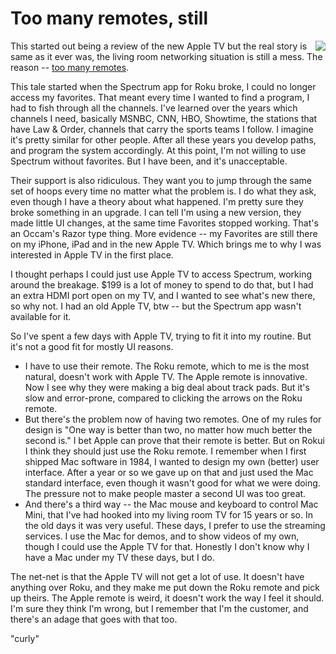 # Too many remotes, still
<img src="http://scripting.com/images/2019/03/31/rokuRemote.png" border="0" align="right">This started out being a review of the new Apple TV but the real story is same as it ever was, the living room networking situation is still a mess. The reason -- <a href="http://scripting.com/images/2019/10/20/tooManyRemotes.png">too many remotes</a>.

This tale started when the Spectrum app for Roku broke, I could no longer access my favorites. That meant every time I wanted to find a program, I had to fish through all the channels. I've learned over the years which channels I need, basically MSNBC, CNN, HBO, Showtime, the stations that have Law & Order, channels that carry the sports teams I follow. I imagine it's pretty similar for other people. After all these years you develop paths, and program the system accordingly. At this point, I'm not willing to use Spectrum without favorites. But I have been, and it's unacceptable.

Their support is also ridiculous. They want you to jump through the same set of hoops every time no matter what the problem is. I do what they ask, even though I have a theory about what happened. I'm pretty sure they broke something in an upgrade. I can tell I'm using a new version, they made little UI changes, at the same time Favorites stopped working. That's an Occam's Razor type thing. More evidence -- my Favorites are still there on my iPhone, iPad and in the new Apple TV. Which brings me to why I was interested in Apple TV in the first place. 

I thought perhaps I could just use Apple TV to access Spectrum, working around the breakage. $199 is a lot of money to spend to do that, but I had an extra HDMI port open on my TV, and I wanted to see what's new there, so why not. I had an old Apple TV, btw -- but the Spectrum app wasn't available for it. 

So I've spent a few days with Apple TV, trying to fit it into my routine. But it's not a good fit for mostly UI reasons. 
* I have to use their remote. The Roku remote, which to me is the most natural, doesn't work with Apple TV. The Apple remote is innovative. Now I see why they were making a big deal about track pads. But it's slow and error-prone, compared to clicking the arrows on the Roku remote. 
* But there's the problem now of having two remotes. One of my rules for design is "One way is better than two, no matter how much better the second is." I bet Apple can prove that their remote is better. But on Rokui I think they should just use the Roku remote. I remember when I first shipped Mac software in 1984, I wanted to design my own (better) user interface. After a year or so we gave up on that and just used the Mac standard interface, even though it wasn't good for what we were doing. The pressure not to make people master a second UI was too great. 
* And there's a third way -- the Mac mouse and keyboard to control Mac Mini, that I've had hooked into my living room TV for 15 years or so. In the old days it was very useful. These days, I prefer to use the streaming services. I use the Mac for demos, and to show videos of my own, though I could use the Apple TV for that. Honestly I don't know why I have a Mac under my TV these days, but I do.

The net-net is that the Apple TV will not get a lot of use. It doesn't have anything over Roku, and they make me put down the Roku remote and pick up theirs. The Apple remote is weird, it doesn't work the way I feel it should. I'm sure they think I'm wrong, but I remember that I'm the customer, and there's an adage that goes with that too. 

"curly"

